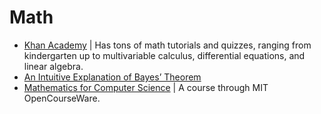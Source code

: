# Math

* [Khan Academy](https://www.khanacademy.org/math) | Has tons of math tutorials and quizzes, ranging from kindergarten up to multivariable calculus, differential equations, and linear algebra.
* [An Intuitive Explanation of Bayes’ Theorem](http://yudkowsky.net/rational/bayes)
* [Mathematics for Computer Science](http://ocw.mit.edu/courses/electrical-engineering-and-computer-science/6-042j-mathematics-for-computer-science-fall-2010/) | A course through MIT OpenCourseWare.
